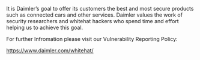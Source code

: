 It is Daimler’s goal to offer its customers the best and most secure products such as connected cars and other services. Daimler values the work of security researchers and whitehat hackers who spend time and effort helping us to achieve this goal.

For further Infromation please visit our Vulnerability Reporting Policy:

<https://www.daimler.com/whitehat/>